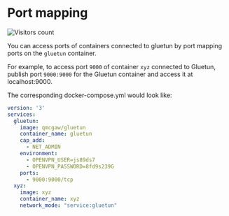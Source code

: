 # Port mapping

![Visitors count](https://visitor-badge.laobi.icu/badge?page_id=gluetun.setup.port-mapping)

You can access ports of containers connected to gluetun by port mapping ports on the `gluetun` container.

For example, to access port `9000` of container `xyz` connected to Gluetun, publish port `9000:9000` for the Gluetun container and access it at localhost:9000.

The corresponding docker-compose.yml would look like:

```yml
version: '3'
services:
  gluetun:
    image: qmcgaw/gluetun
    container_name: gluetun
    cap_add:
      - NET_ADMIN
    environment:
      - OPENVPN_USER=js89ds7
      - OPENVPN_PASSWORD=8fd9s239G
    ports:
      - 9000:9000/tcp
  xyz:
    image: xyz
    container_name: xyz
    network_mode: "service:gluetun"
```
